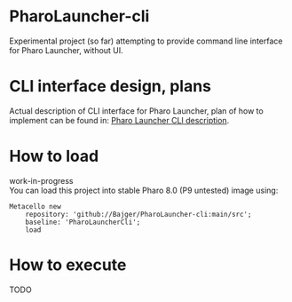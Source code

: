 # PharoLauncher-cli
Experimental project (so far) attempting to provide command line interface for Pharo Launcher, without UI.

# CLI interface design, plans
Actual description of CLI interface for Pharo Launcher, plan of how to implement can be found in: [Pharo Launcher CLI description](PharoLauncherCmdLine-description.md). 

# How to load
work-in-progress  
You can load this project into stable Pharo 8.0 (P9 untested) image using:  
```
Metacello new
	repository: 'github://Bajger/PharoLauncher-cli:main/src';
	baseline: 'PharoLauncherCli';
	load
```
# How to execute
TODO

